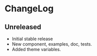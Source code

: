ChangeLog
=========

Unreleased
-----------------
* Initial stable release
* New component, examples, doc, tests.
* Added theme variables. 

